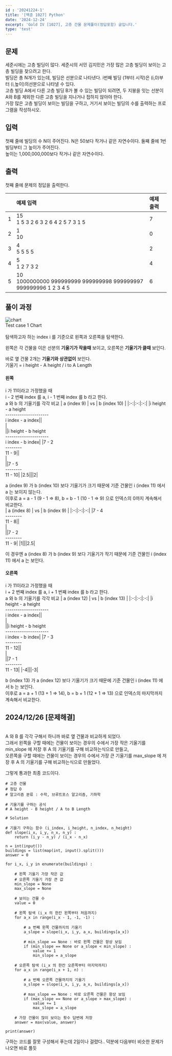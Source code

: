 ```yaml
---
id : '20241224-1'
title: '[백준 1027] Python'
date: '2024-12-24'
excerpt: 'Gold IV [1027], 고층 건물 문제풀이(정답포함) 글입니다.'
type: 'test'
---
```


## 문제
세준시에는 고층 빌딩이 많다. 세준시의 서민 김지민은 가장 많은 고층 빌딩이 보이는 고층 빌딩을 찾으려고 한다.<br>
빌딩은 총 N개가 있는데, 빌딩은 선분으로 나타낸다. i번째 빌딩 (1부터 시작)은 (i,0)부터 (i,높이)의선분으로 나타낼 수 있다.<br>
고층 빌딩 A에서 다른 고층 빌딩 B가 볼 수 있는 빌딩이 되려면, 두 지붕을 잇는 선분이 A와 B를 제외한 다른 고층 빌딩을 지나거나 접하지 않아야 한다.<br>
가장 많은 고층 빌딩이 보이는 빌딩을 구하고, 거기서 보이는 빌딩의 수를 출력하는 프로그램을 작성하시오.<br>

## 입력
첫째 줄에 빌딩의 수 N이 주어진다. N은 50보다 작거나 같은 자연수이다. 둘째 줄에 1번 빌딩부터 그 높이가 주어진다.<br>
높이는 1,000,000,000보다 작거나 같은 자연수이다.<br>

## 출력
첫째 줄에 문제의 정답을 출력한다.<br>

||예제 입력|예제 출력|
|:-:|:-|:-|
|1|15<br>1 5 3 2 6 3 2 6 4 2 5 7 3 1 5|7|
|2|1<br>10|0|
|3|4<br>5 5 5 5|2|
|4|5<br>1 2 7 3 2|4|
|5|10<br>1000000000 999999999 999999998 999999997 999999996 1 2 3 4 5|6|

## 풀이 과정
<div class="markdown">
    <div class="img">
        <img src="/imgs/20241224-2/img1.jpeg" alt="chart" />
        <div class="explanation text-center">
            Test case 1 Chart
        </div>
    </div>
</div>
<br>
탐색하고자 하는 index i 를 기준으로 왼쪽과 오른쪽을 탐색한다.<br>

왼쪽은 각 건물을 이은 선분의 **기울기가 작을때** 보이고, 오른쪽은 **기울기가 클때** 보인다.<br>

바로 옆 건물 2개는 **기울기와 상관없이** 보인다.<br>
기울기 = i height - A height / i to A Length <br>

#### 왼쪽
i 가 11이라고 가정했을 때<br>
i - 2 번째 index 를 a, i - 1 번째 index 를 b 라고 한다.<br>
a 와 b 의 기울기를 각각 비교
| a (index 9) | vs | b (index 10) |
|:-:|:-:|:-:|
|i height - a height <br> --------------------- <br> i index - a index|\|<br>\|<br>\||i height - b height <br> --------------------- <br> i index - b index|
|7 - 2 <br> -------- <br> 11 - 9|\|<br>\|<br>\||7 - 5 <br> -------- <br> 11 - 10|
|2.5|\||2|

a (index 9) 가 b (index 10) 보다 기울기가 크기 때문에 기준 건물인 i (index 11) 에서 a 는 보이지 않는다.<br>
이후로 a = a - 1 (9 - 1 => 8), b = b - 1 (10 - 1 => 9) 으로 인덱스의 0까지 계속해서 비교한다.<br>
| a (index 8) | vs | b (index 9) |
|:-:|:-:|:-:|
|7 - 4 <br> -------- <br> 11 - 8|\|<br>\|<br>\||7 - 2 <br> -------- <br> 11 - 9|
|1|\||2.5|

이 경우엔 a (index 8) 가 b (index 9) 보다 기울기가 작기 때문에 기준 건물인 i (index 11) 에서 a 는 보인다.<br>

#### 오른쪽
i 가 11이라고 가정했을 때<br>
i + 2 번째 index 를 a, i + 1 번째 index 를 b 라고 한다.<br>
a 와 b 의 기울기를 각각 비교
| a (index 12) | vs | b (index 13) |
|:-:|:-:|:-:|
|i height - a height <br> --------------------- <br> i index - a index|\|<br>\|<br>\||i height - b height <br> --------------------- <br> i index - b index|
|7 - 3<br>-------- <br> 11 - 12|\|<br>\|<br>\||7 - 1<br>-------- <br> 11 - 13|
|-4|\||-3|

b (index 13) 가 a (index 12) 보다 기울기가 크기 때문에 기준 건물인 i (index 11) 에서 b 는 보인다.<br>
이후로 a = a + 1 (13 + 1 => 14), b = b + 1 (12 + 1 => 13) 으로 인덱스의 마지막까지 계속해서 비교한다.<br>

## 2024/12/26 [문제해결]
<br>
A 와 B 를 각각 구해서 하니까 바로 옆 건물과 비교하게 되었다.<br>
그래서 왼쪽을 구할 때에는 건물이 보이는 경우의 수에서 가장 작은 기울기를 min_slope 에 저장 후 A 의 기울기를 구해 비교하는식으로 만들고, <br>
오른쪽을 구할 때에는 건물이 보이는 경우의 수에서 가장 큰 기울기를 max_slope 에 저장 후 A 의 기울기를 구해 비교하는식으로 만들었다. <br>

그렇게 통과한 최종 코드이다.

```
# 고층 건물
# 정답 O
# 알고리즘 분류 : 수학, 브루트포스 알고리즘, 기하학

# 기울기를 구하는 공식
# A height - B height / A to B Length

# Solution

# 기울기 구하는 함수 (i_index, i_height, n_index, n_height)
def slope(i_x, i_y, n_x, n_y) :
    return (i_y - n_y) / (i_x - n_x)

n = int(input())
buildings = list(map(int, input().split()))
answer = 0

for i_x, i_y in enumerate(buildings) :

    # 왼쪽 기울기 가장 작은 값
    # 오른쪽 기울기 가장 큰 값
    min_slope = None
    max_slope = None

    # 보이는 건물 수
    value = 0

    # 왼쪽 탐색 (i_x 의 한칸 왼쪽부터 처음까지)
    for a_x in range(i_x - 1, -1, -1) :
        
        # a 번째 왼쪽 건물까지의 기울기
        a_slope = slope(i_x, i_y, a_x, buildings[a_x])

        # min_slope == None : 바로 왼쪽 건물은 항상 보임
        if (min_slope == None or a_slope < min_slope) :
            value += 1
            min_slope = a_slope

    # 오른쪽 탐색 (i_x 의 한칸 오른쪽부터 마지막까지)
    for a_x in range(i_x + 1, n) :

        # a 번째 오른쪽 건물까지의 기울기
        a_slope = slope(i_x, i_y, a_x, buildings[a_x])

        # max_slope == None : 바로 오른쪽 건물은 항상 보임
        if (max_slope == None or a_slope > max_slope) :
            value += 1
            max_slope = a_slope

    # 가장 건물이 많이 보이는 횟수 답변에 저장
    answer = max(value, answer)

print(answer)
```

구하는 코드를 잘못 구성해서 푸는데 2일이나 걸렸다.. 덕분에 다음부터 비슷한 문제가 나오면 바로 풀듯